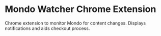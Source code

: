 Mondo Watcher Chrome Extension
========
Chrome extension to monitor Mondo for content changes. Displays notifications and aids checkout process.